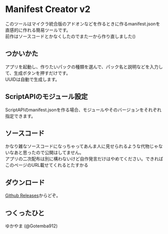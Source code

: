 # Manifest Creator v2
このツールはマイクラ統合版のアドオンなどを作るときに作るmanifest.jsonを直感的に作れる簡易ツールです。  
前作はソースコードとかなくしたのでまた一から作り直しました()  
## つかいかた
アプリを起動し、作りたいパックの種類を選んで、パック名と説明などを入力して、生成ボタンを押すだけです。  
UUIDは自動で生成します。
## ScriptAPIのモジュール設定
ScriptAPIのmanifest.jsonを作る場合、モジュールやそのバージョンをそれぞれ指定できます。
## ソースコード
かなり雑なソースコードになっちゃってあんま人に見せられるような代物じゃないなあと思ったので公開はしてません。  
アプリの二次配布は別に構わないけど自作発言だけはやめてください。できればこのページのURL載せてくれるとたすかる
## ダウンロード
[Github Releases](https://github.com/Gotemba912/Manifest-Creator-v2/releases/latest)からどぞ。
## つくったひと
ゆかやま (@Gotemba912)
